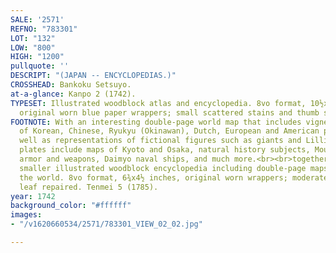 ```yaml
---
SALE: '2571'
REFNO: "783301"
LOT: "132"
LOW: "800"
HIGH: "1200"
pullquote: ''
DESCRIPT: "(JAPAN -- ENCYCLOPEDIAS.)"
CROSSHEAD: Bankoku Setsuyo.
at-a-glance: Kanpo 2 (1742).
TYPESET: Illustrated woodblock atlas and encyclopedia. 8vo format, 10½x7½ inches,
  original worn blue paper wrappers; small scattered stains and thumb soiling.
FOOTNOTE: With an interesting double-page world map that includes vignette portraits
  of Korean, Chinese, Ryukyu (Okinawan), Dutch, European and American peoples, as
  well as representations of fictional figures such as giants and Lilliputians. Other
  plates include maps of Kyoto and Osaka, natural history subjects, Mount Fuji, samurai
  armor and weapons, Daimyo naval ships, and much more.<br><br>together with:<br><br>Another
  smaller illustrated woodblock encyclopedia including double-page maps of Japan and
  the world. 8vo format, 6¾x4½ inches, original worn wrappers; moderate wear, one
  leaf repaired. Tenmei 5 (1785).
year: 1742
background_color: "#ffffff"
images:
- "/v1620660534/2571/783301_VIEW_02_02.jpg"

---
```

